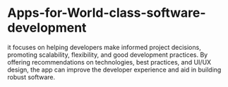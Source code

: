 # Apps-for-World-class-software-development
 it focuses on helping developers make informed project decisions, promoting scalability, flexibility, and good development practices. By offering recommendations on technologies, best practices, and UI/UX design, the app can improve the developer experience and aid in building robust software.

